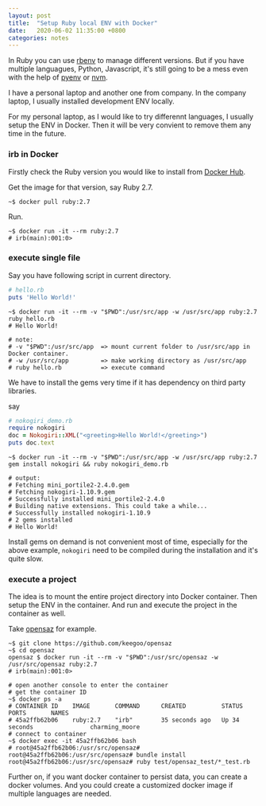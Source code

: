 ```yaml
---
layout: post
title:  "Setup Ruby local ENV with Docker"
date:   2020-06-02 11:35:00 +0800
categories: notes
---
```


In Ruby you can use [rbenv][rbenv-github] to manage different versions. But if you have multiple languagues, Python, Javascript, it's still going to be a mess even with the help of [pyenv][pyenv-github] or [nvm][nvm-github].

I have a personal laptop and another one from company. In the company laptop, I usually installed development ENV locally. 

For my personal laptop, as I would like to try differennt languages, I usually setup the ENV in Docker. Then it will be very convient to remove them any time in the future.

### irb in Docker

Firstly check the Ruby version you would like to install from [Docker Hub][ruby-docker-hub].

Get the image for that version, say Ruby 2.7.

```shell
~$ docker pull ruby:2.7
```

Run.

```shell
~$ docker run -it --rm ruby:2.7 
# irb(main):001:0>
```

### execute single file

Say you have following script in current directory.

```ruby
# hello.rb
puts 'Hello World!'
```

```shell
~$ docker run -it --rm -v "$PWD":/usr/src/app -w /usr/src/app ruby:2.7 ruby hello.rb
# Hello World!

# note:
# -v "$PWD":/usr/src/app  => mount current folder to /usr/src/app in Docker container.
# -w /usr/src/app         => make working directory as /usr/src/app
# ruby hello.rb           => execute command
```

We have to install the gems very time if it has dependency on third party libraries.

say

```ruby
# nokogiri_demo.rb
require nokogiri
doc = Nokogiri::XML("<greeting>Hello World!</greeting>")
puts doc.text
```

```shell
~$ docker run -it --rm -v "$PWD":/usr/src/app -w /usr/src/app ruby:2.7 gem install nokogiri && ruby nokogiri_demo.rb

# output:
# Fetching mini_portile2-2.4.0.gem
# Fetching nokogiri-1.10.9.gem
# Successfully installed mini_portile2-2.4.0
# Building native extensions. This could take a while...
# Successfully installed nokogiri-1.10.9
# 2 gems installed
# Hello World!
```

Install gems on demand is not convenient most of time, especially for the above example, `nokogiri` need to be compiled during the installation and it's quite slow.

### execute a project

The idea is to mount the entire project directory into Docker container. Then setup the ENV in the container. And run and execute the project in the container as well.

Take [opensaz][opensaz-github] for example.

```shell
~$ git clone https://github.com/keegoo/opensaz
~$ cd opensaz
opensaz $ docker run -it --rm -v "$PWD":/usr/src/opensaz -w /usr/src/opensaz ruby:2.7
# irb(main):001:0>

# open another console to enter the container
# get the container ID
~$ docker ps -a
# CONTAINER ID    IMAGE       COMMAND      CREATED          STATUS           PORTS       NAMES
# 45a2ffb62b06    ruby:2.7    "irb"        35 seconds ago   Up 34 seconds                charming_moore
# connect to container
~$ docker exec -it 45a2ffb62b06 bash
# root@45a2ffb62b06:/usr/src/opensaz#
root@45a2ffb62b06:/usr/src/opensaz# bundle install
root@45a2ffb62b06:/usr/src/opensaz# ruby test/opensaz_test/*_test.rb
```

Further on, if you want docker container to persist data, you can create a docker volumes. And you could create a customized docker image if multiple languages are needed.


[rbenv-github]: https://github.com/rbenv/rbenv
[pyenv-github]: https://github.com/pyenv/pyenv
[nvm-github]: https://github.com/nvm-sh/nvm
[ruby-docker-hub]: https://hub.docker.com/_/ruby
[opensaz-github]: https://github.com/keegoo/opensaz
